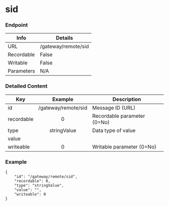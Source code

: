 # sid



### Endpoint

| Info  | Details |
| ------------- | ------------- |
| URL   | /gateway/remote/sid   |
| Recordable   | False   |
| Writable   | False   |
| Parameters  | N/A |

### Detailed Content

|  Key  | Example | Description |
| ------------- | :------: | ------------------------------ |
|  id | /gateway/remote/sid | Message ID (URL) |
|  recordable | 0 | Recordable parameter (0=No) |
|  type | stringValue | Data type of value |
|  value |  |  |
|  writeable | 0 | Writable parameter (0=No) |



### Example
```
{
    "id": "/gateway/remote/sid",
    "recordable": 0,
    "type": "stringValue",
    "value": "",
    "writeable": 0
}
```
